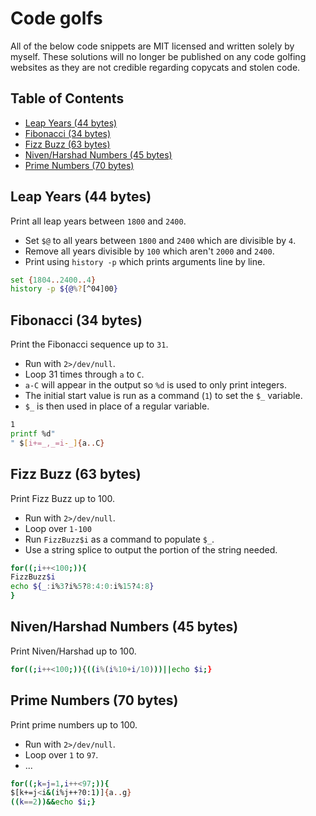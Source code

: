 # Code golfs

All of the below code snippets are MIT licensed and written solely by myself. These solutions will no longer be published on any code golfing websites as they are not credible regarding copycats and stolen code.


## Table of Contents

<!-- vim-markdown-toc GFM -->

* [Leap Years (44 bytes)](#leap-years-44-bytes)
* [Fibonacci (34 bytes)](#fibonacci-34-bytes)
* [Fizz Buzz (63 bytes)](#fizz-buzz-63-bytes)
* [Niven/Harshad Numbers (45 bytes)](#nivenharshad-numbers-45-bytes)
* [Prime Numbers (70 bytes)](#prime-numbers-70-bytes)

<!-- vim-markdown-toc -->


## Leap Years (44 bytes)

Print all leap years between `1800` and `2400`.

- Set `$@` to all years between `1800` and `2400` which are divisible by `4`.
- Remove all years divisible by `100` which aren't `2000` and `2400`.
- Print using `history -p` which prints arguments line by line.

```sh
set {1804..2400..4}
history -p ${@%?[^04]00}
```

## Fibonacci (34 bytes)

Print the Fibonacci sequence up to `31`.

- Run with `2>/dev/null`.
- Loop 31 times through `a` to `C`.
- `a-C` will appear in the output so `%d` is used to only print integers.
- The initial start value is run as a command (`1`) to set the `$_` variable.
- `$_` is then used in place of a regular variable.

```sh
1
printf %d"
" $[i+=_,_=i-_]{a..C}
```

## Fizz Buzz (63 bytes)

Print Fizz Buzz up to 100.

- Run with `2>/dev/null`.
- Loop over `1-100`
- Run `FizzBuzz$i` as a command to populate `$_`.
- Use a string splice to output the portion of the string needed.

```sh
for((;i++<100;)){
FizzBuzz$i
echo ${_:i%3?i%5?8:4:0:i%15?4:8}
}
```

## Niven/Harshad Numbers (45 bytes)

Print Niven/Harshad up to 100.

```sh
for((;i++<100;)){((i%(i%10+i/10)))||echo $i;}
```

## Prime Numbers (70 bytes)

Print prime numbers up to 100.

- Run with `2>/dev/null`.
- Loop over `1` to `97`.
- ...

```sh
for((;k=j=1,i++<97;)){
$[k+=j<i&(i%j++?0:1)]{a..g}
((k==2))&&echo $i;}
```
